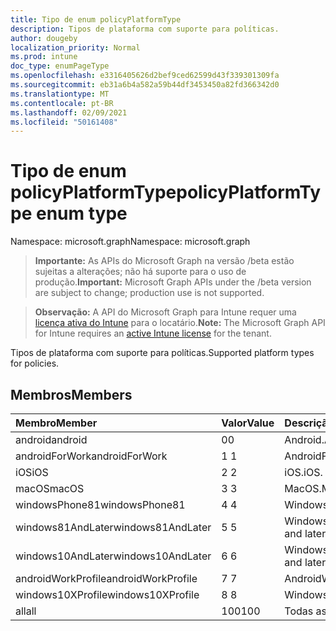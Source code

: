 ```yaml
---
title: Tipo de enum policyPlatformType
description: Tipos de plataforma com suporte para políticas.
author: dougeby
localization_priority: Normal
ms.prod: intune
doc_type: enumPageType
ms.openlocfilehash: e3316405626d2bef9ced62599d43f339301309fa
ms.sourcegitcommit: eb31a6b4a582a59b44df3453450a82fd366342d0
ms.translationtype: MT
ms.contentlocale: pt-BR
ms.lasthandoff: 02/09/2021
ms.locfileid: "50161408"
---
```

# <a name="policyplatformtype-enum-type"></a><span data-ttu-id="22030-103">Tipo de enum policyPlatformType</span><span class="sxs-lookup"><span data-stu-id="22030-103">policyPlatformType enum type</span></span>

<span data-ttu-id="22030-104">Namespace: microsoft.graph</span><span class="sxs-lookup"><span data-stu-id="22030-104">Namespace: microsoft.graph</span></span>

> <span data-ttu-id="22030-105">**Importante:** As APIs do Microsoft Graph na versão /beta estão sujeitas a alterações; não há suporte para o uso de produção.</span><span class="sxs-lookup"><span data-stu-id="22030-105">**Important:** Microsoft Graph APIs under the /beta version are subject to change; production use is not supported.</span></span>

> <span data-ttu-id="22030-106">**Observação:** A API do Microsoft Graph para Intune requer uma [licença ativa do Intune](https://go.microsoft.com/fwlink/?linkid=839381) para o locatário.</span><span class="sxs-lookup"><span data-stu-id="22030-106">**Note:** The Microsoft Graph API for Intune requires an [active Intune license](https://go.microsoft.com/fwlink/?linkid=839381) for the tenant.</span></span>

<span data-ttu-id="22030-107">Tipos de plataforma com suporte para políticas.</span><span class="sxs-lookup"><span data-stu-id="22030-107">Supported platform types for policies.</span></span>

## <a name="members"></a><span data-ttu-id="22030-108">Membros</span><span class="sxs-lookup"><span data-stu-id="22030-108">Members</span></span>
|<span data-ttu-id="22030-109">Membro</span><span class="sxs-lookup"><span data-stu-id="22030-109">Member</span></span>|<span data-ttu-id="22030-110">Valor</span><span class="sxs-lookup"><span data-stu-id="22030-110">Value</span></span>|<span data-ttu-id="22030-111">Descrição</span><span class="sxs-lookup"><span data-stu-id="22030-111">Description</span></span>|
|:---|:---|:---|
|<span data-ttu-id="22030-112">android</span><span class="sxs-lookup"><span data-stu-id="22030-112">android</span></span>|<span data-ttu-id="22030-113">0</span><span class="sxs-lookup"><span data-stu-id="22030-113">0</span></span>|<span data-ttu-id="22030-114">Android.</span><span class="sxs-lookup"><span data-stu-id="22030-114">Android.</span></span>|
|<span data-ttu-id="22030-115">androidForWork</span><span class="sxs-lookup"><span data-stu-id="22030-115">androidForWork</span></span>|<span data-ttu-id="22030-116">1 </span><span class="sxs-lookup"><span data-stu-id="22030-116">1</span></span>|<span data-ttu-id="22030-117">AndroidForWork.</span><span class="sxs-lookup"><span data-stu-id="22030-117">AndroidForWork.</span></span>|
|<span data-ttu-id="22030-118">iOS</span><span class="sxs-lookup"><span data-stu-id="22030-118">iOS</span></span>|<span data-ttu-id="22030-119">2 </span><span class="sxs-lookup"><span data-stu-id="22030-119">2</span></span>|<span data-ttu-id="22030-120">iOS.</span><span class="sxs-lookup"><span data-stu-id="22030-120">iOS.</span></span>|
|<span data-ttu-id="22030-121">macOS</span><span class="sxs-lookup"><span data-stu-id="22030-121">macOS</span></span>|<span data-ttu-id="22030-122">3 </span><span class="sxs-lookup"><span data-stu-id="22030-122">3</span></span>|<span data-ttu-id="22030-123">MacOS.</span><span class="sxs-lookup"><span data-stu-id="22030-123">MacOS.</span></span>|
|<span data-ttu-id="22030-124">windowsPhone81</span><span class="sxs-lookup"><span data-stu-id="22030-124">windowsPhone81</span></span>|<span data-ttu-id="22030-125">4 </span><span class="sxs-lookup"><span data-stu-id="22030-125">4</span></span>|<span data-ttu-id="22030-126">WindowsPhone 8.1.</span><span class="sxs-lookup"><span data-stu-id="22030-126">WindowsPhone 8.1.</span></span>|
|<span data-ttu-id="22030-127">windows81AndLater</span><span class="sxs-lookup"><span data-stu-id="22030-127">windows81AndLater</span></span>|<span data-ttu-id="22030-128">5 </span><span class="sxs-lookup"><span data-stu-id="22030-128">5</span></span>|<span data-ttu-id="22030-129">Windows 8.1 e posterior</span><span class="sxs-lookup"><span data-stu-id="22030-129">Windows 8.1 and later</span></span>|
|<span data-ttu-id="22030-130">windows10AndLater</span><span class="sxs-lookup"><span data-stu-id="22030-130">windows10AndLater</span></span>|<span data-ttu-id="22030-131">6 </span><span class="sxs-lookup"><span data-stu-id="22030-131">6</span></span>|<span data-ttu-id="22030-132">Windows 10 e posterior.</span><span class="sxs-lookup"><span data-stu-id="22030-132">Windows 10 and later.</span></span>|
|<span data-ttu-id="22030-133">androidWorkProfile</span><span class="sxs-lookup"><span data-stu-id="22030-133">androidWorkProfile</span></span>|<span data-ttu-id="22030-134">7 </span><span class="sxs-lookup"><span data-stu-id="22030-134">7</span></span>|<span data-ttu-id="22030-135">AndroidWorkProfile.</span><span class="sxs-lookup"><span data-stu-id="22030-135">AndroidWorkProfile.</span></span>|
|<span data-ttu-id="22030-136">windows10XProfile</span><span class="sxs-lookup"><span data-stu-id="22030-136">windows10XProfile</span></span>|<span data-ttu-id="22030-137">8 </span><span class="sxs-lookup"><span data-stu-id="22030-137">8</span></span>|<span data-ttu-id="22030-138">Windows10XProfile.</span><span class="sxs-lookup"><span data-stu-id="22030-138">Windows10XProfile.</span></span>|
|<span data-ttu-id="22030-139">all</span><span class="sxs-lookup"><span data-stu-id="22030-139">all</span></span>|<span data-ttu-id="22030-140">100</span><span class="sxs-lookup"><span data-stu-id="22030-140">100</span></span>|<span data-ttu-id="22030-141">Todas as plataformas.</span><span class="sxs-lookup"><span data-stu-id="22030-141">All platforms.</span></span>|




